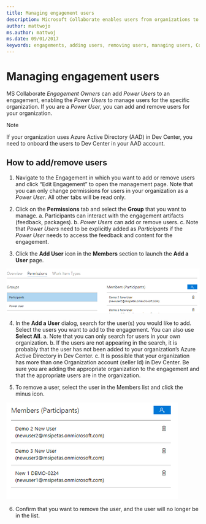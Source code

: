 ```yaml
---
title: Managing engagement users
description: Microsoft Collaborate enables users from organizations to control the adding/removing of users for the organization.  During onboarding, Engagement Owners can assign individuals from an organization Power User permissions.  Power Users can only manage their own organization’s users. 
author: mattwojo
ms.author: mattwoj
ms.date: 09/01/2017
keywords: engagements, adding users, removing users, managing users, Collaborate security, Collaborate permissions Microsoft Connect, SysDev Bug, Dev Center bugs
---
```


# Managing engagement users

MS Collaborate *Engagement Owners* can add *Power Users* to an engagement, enabling the *Power Users* to manage users for the specific organization. If you are a *Power User*, you can add and remove users for your organization.

> [!NOTE]
> If your organization uses Azure Active Directory (AAD) in Dev Center, you need to onboard the users to Dev Center in your AAD account.

## How to add/remove users

1. Navigate to the Engagement in which you want to add or remove users and click “Edit Engagement” to open the management page. Note that you can only change permissions for users in your organization as a *Power User*.  All other tabs will be read only.

2. Click on the **Permissions** tab and select the **Group** that you want to manage.
	a. Participants can interact with the engagement artifacts (feedback, packages).
	b. *Power Users* can add or remove users.
	c. Note that *Power Users* need to be explicitly added as *Participants* if the *Power User* needs to access the feedback and content for the engagement.

3.	Click the **Add User** icon in the **Members** section to launch the **Add a User** page.

![Add a User](images/add-a-user.png)

4. In the **Add a User** dialog, search for the user(s) you would like to add. Select the users you want to add to the engagement. You can also use **Select All**.
	a. Note that you can only search for users in your own organization.
	b. If the users are not appearing in the search, it is probably that the user has not been added to your organization’s Azure Active Directory in Dev Center.
	c. It is possible that your organization has more than one Organization account (seller Id) in Dev Center.  Be sure you are adding the appropriate organization to the engagement and that the appropriate users are in the organization.

5.	To remove a user, select the user in the Members list and click the minus icon.
 
 ![Remove a User](images/remove-a-user.png)

6.	Confirm that you want to remove the user, and the user will no longer be in the list.

